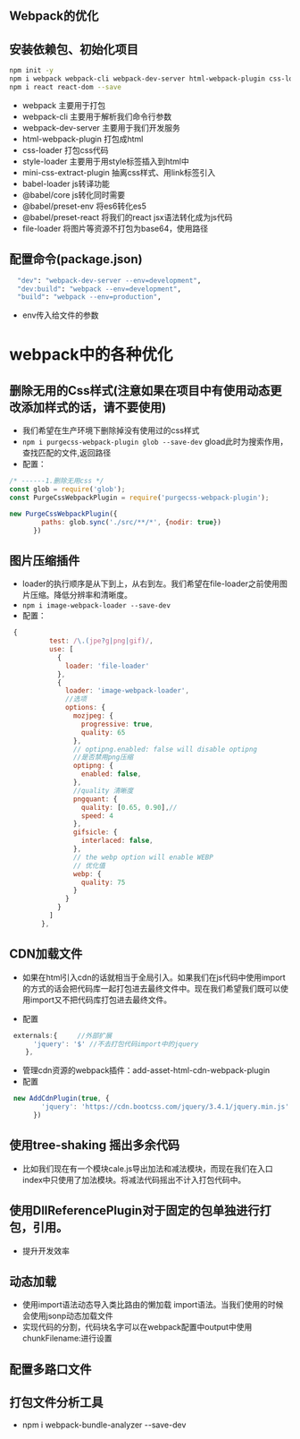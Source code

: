Webpack的优化
---

## 安装依赖包、初始化项目

```bash
npm init -y 
npm i webpack webpack-cli webpack-dev-server html-webpack-plugin css-loader style-loader mini-css-extract-plugin babel-loader @babel/core @babel/preset-env @babel/preset-react file-loader --save-dev
npm i react react-dom --save
```

* webpack 主要用于打包
* webpack-cli 主要用于解析我们命令行参数
* webpack-dev-server 主要用于我们开发服务
* html-webpack-plugin 打包成html
* css-loader 打包css代码
* style-loader 主要用于用style标签插入到html中
* mini-css-extract-plugin 抽离css样式、用link标签引入
* babel-loader js转译功能
* @babel/core js转化同时需要
* @babel/preset-env 将es6转化es5
* @babel/preset-react 将我们的react jsx语法转化成为js代码
* file-loader 将图片等资源不打包为base64，使用路径

##  配置命令(package.json)

```bash
  "dev": "webpack-dev-server --env=development",
  "dev:build": "webpack --env=development",
  "build": "webpack --env=production",
```
* env传入给文件的参数

# webpack中的各种优化

##  <purgecss-webpack-plugin>删除无用的Css样式(注意如果在项目中有使用动态更改添加样式的话，请不要使用)
* 我们希望在生产环境下删除掉没有使用过的css样式
* <code>npm i purgecss-webpack-plugin glob --save-dev</code> gload此时为搜索作用，查找匹配的文件,返回路径
* 配置：

```JavaScript
/* ------1.删除无用css */
const glob = require('glob'); 
const PurgeCssWebpackPlugin = require('purgecss-webpack-plugin');

new PurgeCssWebpackPlugin({
        paths: glob.sync('./src/**/*', {nodir: true})
      })
```

##  <image-webpack-loader>图片压缩插件
* loader的执行顺序是从下到上，从右到左。我们希望在file-loader之前使用图片压缩。降低分辨率和清晰度。
* <code>npm i image-webpack-loader --save-dev</code>
* 配置：
```JavaScript
 {
          test: /\.(jpe?g|png|gif)/,
          use: [
            {
              loader: 'file-loader'
            },
            {
              loader: 'image-webpack-loader',
              //选项
              options: {
                mozjpeg: {
                  progressive: true,
                  quality: 65
                },
                // optipng.enabled: false will disable optipng
                //是否禁用png压缩
                optipng: {
                  enabled: false,
                },
                //quality 清晰度
                pngquant: {
                  quality: [0.65, 0.90],//
                  speed: 4
                },
                gifsicle: {
                  interlaced: false,
                },
                // the webp option will enable WEBP
                // 优化值
                webp: {
                  quality: 75
                }
              }
            }
          ]
        },
```

##  CDN加载文件
* 如果在html引入cdn的话就相当于全局引入。如果我们在js代码中使用import的方式的话会把代码库一起打包进去最终文件中。现在我们希望我们既可以使用import又不把代码库打包进去最终文件。

* 配置

```JavaScript
 externals:{     //外部扩展
      'jquery': '$' //不去打包代码import中的jquery
    },
```

* 管理cdn资源的webpack插件：add-asset-html-cdn-webpack-plugin
* 配置

```JavaScript
 new AddCdnPlugin(true, {
        'jquery': 'https://cdn.bootcss.com/jquery/3.4.1/jquery.min.js'
      })
```


## 使用tree-shaking 摇出多余代码
* 比如我们现在有一个模块cale.js导出加法和减法模块，而现在我们在入口index中只使用了加法模块。将减法代码摇出不计入打包代码中。


## 使用DllReferencePlugin对于固定的包单独进行打包，引用。
* 提升开发效率

##  动态加载
* 使用import语法动态导入类比路由的懒加载 import语法。当我们使用的时候会使用jsonp动态加载文件
* 实现代码的分割，代码块名字可以在webpack配置中output中使用chunkFilename:进行设置

##  配置多路口文件



##  打包文件分析工具
* npm i webpack-bundle-analyzer --save-dev